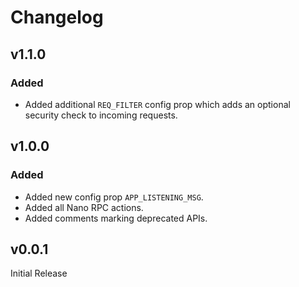 # Changelog

## v1.1.0

### Added
- Added additional `REQ_FILTER` config prop which adds an optional security check to incoming requests.

## v1.0.0

### Added
- Added new config prop `APP_LISTENING_MSG`.
- Added all Nano RPC actions. 
- Added comments marking deprecated APIs.

## v0.0.1
Initial Release